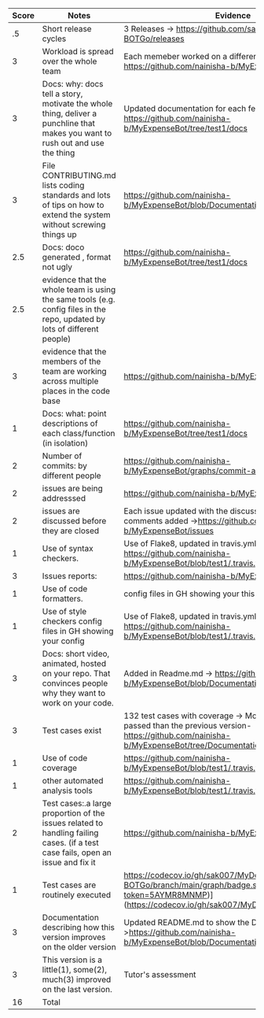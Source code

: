 |Score | Notes | Evidence |
|-----|------|------|
|.5	| Short release cycles| 3 Releases	-> https://github.com/sak007/MyDollarBot-BOTGo/releases |
|3| Workload is spread over the whole team | Each memeber worked on a different feature ->  https://github.com/nainisha-b/MyExpenseBot/pulse |
|3| Docs: why: docs tell a story, motivate the whole thing, deliver a punchline that makes you want to rush out and use the thing	| Updated documentation for each feature -> https://github.com/nainisha-b/MyExpenseBot/tree/test1/docs|
|3| File CONTRIBUTING.md lists coding standards and lots of tips on how to extend the system without screwing things up| https://github.com/nainisha-b/MyExpenseBot/blob/Documentation/CONTRIBUTING.md  |	
|2.5| Docs: doco generated , format not ugly|	https://github.com/nainisha-b/MyExpenseBot/tree/test1/docs|
|2.5| evidence that the whole team is using the same tools (e.g. config files in the repo, updated by lots of different people)	| |
|3| evidence that the members of the team are working across multiple places in the code base|	https://github.com/nainisha-b/MyExpenseBot/pulse|
|1| Docs: what: point descriptions of each class/function (in isolation)|	https://github.com/nainisha-b/MyExpenseBot/tree/test1/docs |
|2| Number of commits: by different people| https://github.com/nainisha-b/MyExpenseBot/graphs/commit-activity	|
|2| issues are being addresssed| https://github.com/nainisha-b/MyExpenseBot/issues  |
|2| issues are discussed before they are closed|	Each issue updated with the discussion before closing and comments added ->https://github.com/nainisha-b/MyExpenseBot/issues |
|1| Use of syntax checkers.| Use of Flake8, updated in travis.yml -> https://github.com/nainisha-b/MyExpenseBot/blob/test1/.travis.yml|
|3| Issues reports: | https://github.com/nainisha-b/MyExpenseBot/issues|
|1| Use of code formatters.| config files in GH showing your this formatter's config| Use of Flake8, updated in travis.yml -> https://github.com/nainisha-b/MyExpenseBot/blob/test1/.travis.yml |
|1| Use of style checkers	config files in GH showing your config| Use of Flake8, updated in travis.yml -> https://github.com/nainisha-b/MyExpenseBot/blob/test1/.travis.yml|
|3| Docs: short video, animated, hosted on your repo. That convinces people why they want to work on your code.|	Added in Readme.md -> https://github.com/nainisha-b/MyExpenseBot/blob/Documentation/README.md|
|3| Test cases exist | 132 test cases with coverage -> More test cases are passed than the previous version-https://github.com/nainisha-b/MyExpenseBot/tree/Documentation/test |
|1| Use of code coverage	| https://github.com/nainisha-b/MyExpenseBot/blob/test1/.travis.yml |
|1| other automated analysis tools | https://github.com/nainisha-b/MyExpenseBot/blob/test1/.travis.yml|
|2| Test cases:.a large proportion of the issues related to handling failing cases. (if a test case fails, open an issue and fix it| https://github.com/nainisha-b/MyExpenseBot/issues | 
|1| Test cases are routinely executed	| https://codecov.io/gh/sak007/MyDollarBot-BOTGo/branch/main/graph/badge.svg?token=5AYMR8MNMP)](https://codecov.io/gh/sak007/MyDollarBot-BOTGo)|
|3| Documentation describing how this version improves on the older version| Updated README.md to show the Demo ->https://github.com/nainisha-b/MyExpenseBot/blob/Documentation/README.md 	|
|3	| This version is a little(1), some(2), much(3) improved on the last version. | Tutor's assessment |
|16	| Total	| |
